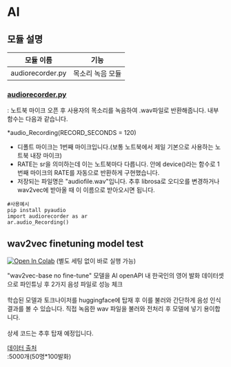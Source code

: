# AI

## 모듈 설명
모듈 이름|기능|
---|---|
audiorecorder.py| 목소리 녹음 모듈|

### [audiorecorder.py](https://github.com/EduTechProjects/AI/blob/junghyewon/audiorecording/audiorecorder.py)
: 노트북 마이크 오픈 후 사용자의 목소리를 녹음하여 .wav파일로 반환해줍니다. 내부 함수는 다음과 같습니다.

*audio_Recording(RECORD_SECONDS = 120)
  - 디폴트 마이크는 1번째 마이크입니다.(보통 노트북에서 제일 기본으로 사용하는 노트북 내장 마이크)
  - RATE는 sr을 의미하는데 이는 노트북마다 다릅니다. 안에 device()라는 함수로 1번째 마이크의 RATE를 자동으로 반환하게 구현했습니다.
  - 저장되는 파일명은 "audiofile.wav"입니다. 추후 librosa로 오디오를 변경하거나 wav2vec에 받아올 때 이 이름으로 받아오시면 됩니다.
```
#사용예시
pip install pyaudio
import audiorecorder as ar
ar.audio_Recording()
```
## wav2vec finetuning model test
[![Open In Colab](https://colab.research.google.com/assets/colab-badge.svg)](https://colab.research.google.com/drive/1ivNAAOqhs-YKhXLosWXeBKxzC9QS67Do?authuser=2#scrollTo=GeDLkgVyk_an&line=1&uniqifier=1) (별도 세팅 없이 바로 실행 가능)

"wav2vec-base no fine-tune" 모델을 AI openAPI 내 한국인의 영어 발화 데이터셋으로 파인튜닝 후 2가지 음성 파일로 성능 체크  <br>  
학습된 모델과 토크나이저를 huggingface에 탑재 후 이를 불러와 간단하게 음성 인식 결과를 볼 수 있습니다. 직접 녹음한 wav 파일을 불러와 전처리 후 모델에 넣기 용이합니다.  
<br>
상세 코드는 추후 탑재 예정입니다.


[데이터 출처](https://aiopen.etri.re.kr/voiceModel)  
:5000개(50명*100발화)  